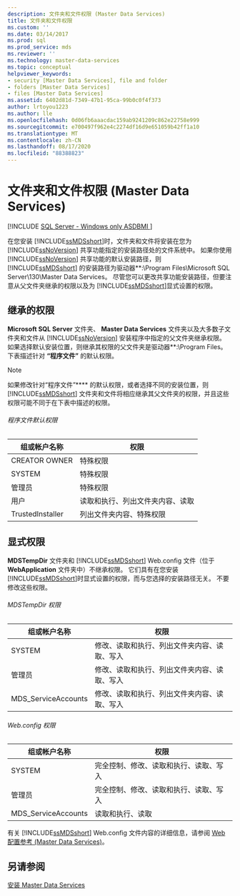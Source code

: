 ```yaml
---
description: 文件夹和文件权限 (Master Data Services)
title: 文件夹和文件权限
ms.custom: ''
ms.date: 03/14/2017
ms.prod: sql
ms.prod_service: mds
ms.reviewer: ''
ms.technology: master-data-services
ms.topic: conceptual
helpviewer_keywords:
- security [Master Data Services], file and folder
- folders [Master Data Services]
- files [Master Data Services]
ms.assetid: 6402d81d-7349-47b1-95ca-99b0c0f4f373
author: lrtoyou1223
ms.author: lle
ms.openlocfilehash: 0d06fb6aaacdac159ab9241209c862e22758e999
ms.sourcegitcommit: e700497f962e4c2274df16d9e651059b42ff1a10
ms.translationtype: MT
ms.contentlocale: zh-CN
ms.lasthandoff: 08/17/2020
ms.locfileid: "88388823"
---
```

# <a name="folder-and-file-permissions-master-data-services"></a>文件夹和文件权限 (Master Data Services)

[!INCLUDE [SQL Server - Windows only ASDBMI  ](../includes/applies-to-version/sql-windows-only-asdbmi.md)]

  在您安装 [!INCLUDE[ssMDSshort](../includes/ssmdsshort-md.md)]时，文件夹和文件将安装在您为 [!INCLUDE[ssNoVersion](../includes/ssnoversion-md.md)] 共享功能指定的安装路径处的文件系统中。 如果你使用 [!INCLUDE[ssNoVersion](../includes/ssnoversion-md.md)] 共享功能的默认安装路径，则 [!INCLUDE[ssMDSshort](../includes/ssmdsshort-md.md)] 的安装路径为驱动器**:\Program Files\Microsoft SQL Server\130\Master Data Services。 尽管您可以更改共享功能安装路径，但要注意从父文件夹继承的权限以及为 [!INCLUDE[ssMDSshort](../includes/ssmdsshort-md.md)]显式设置的权限。  
  
## <a name="inherited-permissions"></a>继承的权限  
 **Microsoft SQL Server** 文件夹、 **Master Data Services** 文件夹以及大多数子文件夹和文件从 [!INCLUDE[ssNoVersion](../includes/ssnoversion-md.md)] 安装程序中指定的父文件夹继承权限。 如果选择默认安装位置，则继承其权限的父文件夹是驱动器**:\Program Files。 下表描述针对 **“程序文件”** 的默认权限。  
  
> [!NOTE]  
>  如果修改针对“程序文件”**** 的默认权限，或者选择不同的安装位置，则 [!INCLUDE[ssMDSshort](../includes/ssmdsshort-md.md)] 文件夹和文件将相应继承其父文件夹的权限，并且这些权限可能不同于在下表中描述的权限。  
  
###### <a name="program-files-default-permissions"></a>程序文件默认权限  
  
|组或帐户名称|权限|  
|---------------------------|-----------------|  
|CREATOR OWNER|特殊权限|  
|SYSTEM|特殊权限|  
|管理员|特殊权限|  
|用户|读取和执行、列出文件夹内容、读取|  
|TrustedInstaller|列出文件夹内容、特殊权限|  
  
## <a name="explicit-permissions"></a>显式权限  
 **MDSTempDir** 文件夹和 [!INCLUDE[ssMDSshort](../includes/ssmdsshort-md.md)] Web.config 文件（位于 **WebApplication** 文件夹中）不继承权限。 它们具有在您安装 [!INCLUDE[ssMDSshort](../includes/ssmdsshort-md.md)]时显式设置的权限，而与您选择的安装路径无关。 不要修改这些权限。  
  
###### <a name="mdstempdir-permissions"></a>MDSTempDir 权限  
  
|组或帐户名称|权限|  
|---------------------------|-----------------|  
|SYSTEM|修改、读取和执行、列出文件夹内容、读取、写入|  
|管理员|修改、读取和执行、列出文件夹内容、读取、写入|  
|MDS_ServiceAccounts|修改、读取和执行、列出文件夹内容、读取、写入|  
  
###### <a name="webconfig-permissions"></a>Web.config 权限  
  
|组或帐户名称|权限|  
|---------------------------|-----------------|  
|SYSTEM|完全控制、修改、读取和执行、读取、写入|  
|管理员|完全控制、修改、读取和执行、读取、写入|  
|MDS_ServiceAccounts|读取和执行、读取|  
  
 有关 [!INCLUDE[ssMDSshort](../includes/ssmdsshort-md.md)] Web.config 文件内容的详细信息，请参阅 [Web 配置参考 (Master Data Services)](../master-data-services/web-configuration-reference-master-data-services.md)。  
  
## <a name="see-also"></a>另请参阅  
 [安装 Master Data Services](../master-data-services/install-windows/install-master-data-services.md)  
  
  
